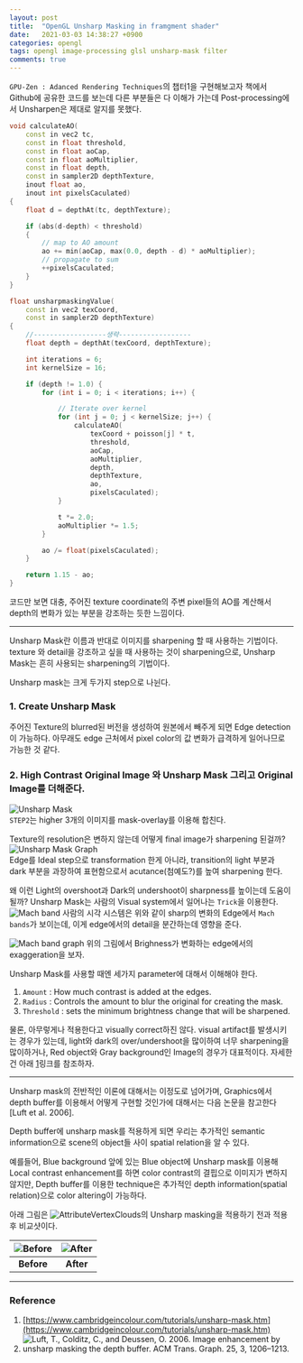 ```yaml
---
layout: post
title:  "OpenGL Unsharp Masking in framgment shader"
date:   2021-03-03 14:38:27 +0900
categories: opengl
tags: opengl image-processing glsl unsharp-mask filter
comments: true  
---
```


`GPU-Zen : Adanced Rendering Techniques`의 챕터1을 구현해보고자 책에서 Github에 공유한 코드를 보는데 다른 부분들은
다 이해가 가는데 Post-processing에서 Unsharpen은 제대로 알지를 못했다.

```c++
void calculateAO(
    const in vec2 tc,
    const in float threshold,
    const in float aoCap,
    const in float aoMultiplier,
    const in float depth,
    const in sampler2D depthTexture,
    inout float ao,
    inout int pixelsCaculated)
{
    float d = depthAt(tc, depthTexture);

    if (abs(d-depth) < threshold)
    {
        // map to AO amount
        ao += min(aoCap, max(0.0, depth - d) * aoMultiplier);
        // propagate to sum
        ++pixelsCaculated;
    }
}

float unsharpmaskingValue(
    const in vec2 texCoord,
    const in sampler2D depthTexture)
{
    //------------------생략------------------
    float depth = depthAt(texCoord, depthTexture);

    int iterations = 6;
    int kernelSize = 16;

    if (depth != 1.0) {
        for (int i = 0; i < iterations; i++) {

            // Iterate over kernel
            for (int j = 0; j < kernelSize; j++) {
                calculateAO(
                    texCoord + poisson[j] * t,
                    threshold,
                    aoCap,
                    aoMultiplier,
                    depth,
                    depthTexture,
                    ao,
                    pixelsCaculated);
            }

            t *= 2.0;
            aoMultiplier *= 1.5;
        }

        ao /= float(pixelsCaculated);
    }

    return 1.15 - ao;
}
```

코드만 보면 대충, 주어진 texture coordinate의 주변 pixel들의 AO를 계산해서 depth의 변화가 있는 부분을 강조하는 듯한 느낌이다.

---

Unsharp Mask란 이름과 반대로 이미지를 sharpening 할 때 사용하는 기법이다. texture 와 detail을 강조하고 싶을 때 사용하는 것이 sharpening으로, Unsharp Mask는 흔히 사용되는 sharpening의 기법이다.

Unsharp mask는 크게 두가지 step으로 나뉜다. 
### 1. Create Unsharp Mask
주어진 Texture의 blurred된 버전을 생성하여 원본에서 빼주게 되면 Edge detection이 가능하다. 
아무래도 edge 근처에서 pixel color의 값 변화가 급격하게 일어나므로 가능한 것 같다.
### 2. High Contrast Original Image 와 Unsharp Mask 그리고 Original Image를 더해준다.
![Unsharp Mask](https://snowapril.github.io/assets/img/post_img/unsharp_mask.png)  
`STEP2`는 higher 3개의 이미지를 mask-overlay를 이용해 합친다.

Texture의 resolution은 변하지 않는데 어떻게 final image가 sharpening 된걸까?
![Unsharp Mask Graph](https://snowapril.github.io/assets/img/post_img/unsharp_mask_graph.png)  
Edge를 Ideal step으로 transformation 한게 아니라, transition의 light 부분과 dark 부분을 과장하여 
표현함으로서 acutance(첨예도?)를 높여 sharpening 한다.

왜 이런 Light의 overshoot과 Dark의 undershoot이 sharpness를 높이는데 도움이 될까? 
Unsharp Mask는 사람의 Visual system에서 일어나는 `Trick`을 이용한다.
![Mach band](https://cdn.cambridgeincolour.com/images/tutorials/usm_gradient2.png)
사람의 시각 시스템은 위와 같이 sharp의 변화의 Edge에서 `Mach bands`가 보이는데, 
이게 edge에서의 detail을 분간하는데 영향을 준다.

![Mach band graph](https://cdn.cambridgeincolour.com/images/tutorials/usm_gradploteye.png)
위의 그림에서 Brighness가 변화하는 edge에서의 exaggeration을 보자.

Unsharp Mask를 사용할 때엔 세가지 parameter에 대해서 이해해야 한다. 
1. `Amount` : How much contrast is added at the edges.
2. `Radius` : Controls the amount to blur the original for creating the mask.
3. `Threshold` : sets the minimum brightness change that will be sharpened.

물론, 아무렇게나 적용한다고 visually correct하진 않다. visual artifact를 발생시키는 경우가 있는데, 
light와 dark의 over/undershoot을 많이하여 너무 sharpening을 많이하거나, 
Red object와 Gray background인 Image의 경우가 대표적이다. 자세한건 아래 [1](https://www.cambridgeincolour.com/tutorials/unsharp-mask.htm)링크를 참조하자.

---

Unsharp mask의 전반적인 이론에 대해서는 이정도로 넘어가며, Graphics에서 depth buffer를 이용해서 
어떻게 구현할 것인가에 대해서는 다음 논문을 참고한다 [Luft et al. 2006].

Depth buffer에 unsharp mask를 적용하게 되면 우리는 추가적인 semantic information으로
scene의 object들 사이 spatial relation을 알 수 있다. 

예를들어, Blue background 앞에 있는 Blue object에 Unsharp mask를 이용해 Local contrast enhancement를 하면
color contrast의 결핍으로 이미지가 변하지 않지만, Depth buffer를 이용한 technique은 추가적인 
depth information(spatial relation)으로 color altering이 가능하다.

아래 그림은 ![AttributeVertexClouds](https://github.com/snowapril/AttributeVertexClouds)의 
Unsharp masking을 적용하기 전과 적용 후 비교샷이다.

| ![Before](https://snowapril.github.io/assets/img/post_img/2021-03-09-unsharp-masking-before.png)  | ![After](https://snowapril.github.io/assets/img/post_img/2021-03-09-unsharp-masking-after.png) |
|:---:|:---:|
| **Before** | **After** |
---
### Reference
1. [https://www.cambridgeincolour.com/tutorials/unsharp-mask.htm](https://www.cambridgeincolour.com/tutorials/unsharp-mask.htm)
2. ![Luft, T., Colditz, C., and Deussen, O. 2006. Image enhancement by unsharp  masking the depth buffer. ACM Trans. Graph. 25, 3, 1206–1213.](https://dl.acm.org/doi/10.1145/1141911.1142016)